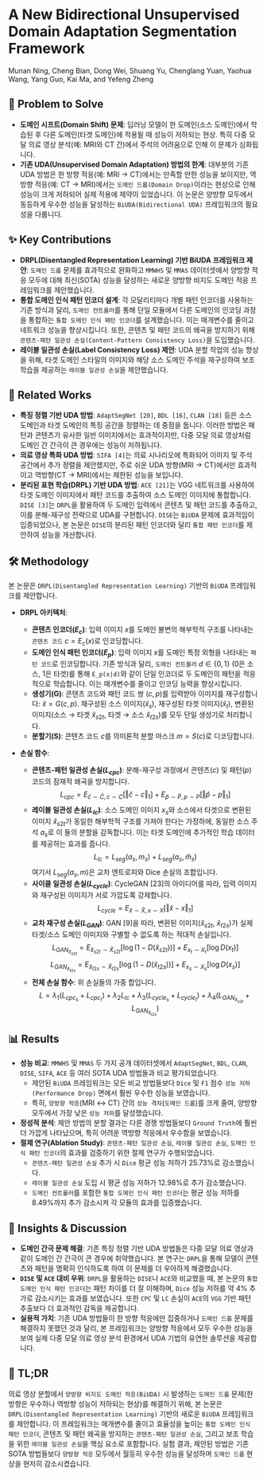 # A New Bidirectional Unsupervised Domain Adaptation Segmentation Framework

Munan Ning, Cheng Bian, Dong Wei, Shuang Yu, Chenglang Yuan, Yaohua Wang, Yang Guo, Kai Ma, and Yefeng Zheng

## 🧩 Problem to Solve

* **도메인 시프트(Domain Shift) 문제**: 딥러닝 모델이 한 도메인(소스 도메인)에서 학습된 후 다른 도메인(타겟 도메인)에 적용될 때 성능이 저하되는 현상. 특히 다중 모달 의료 영상 분석(예: MRI와 CT 간)에서 주석의 어려움으로 인해 이 문제가 심화됩니다.
* **기존 UDA(Unsupervised Domain Adaptation) 방법의 한계**: 대부분의 기존 UDA 방법은 한 방향 적응(예: MRI $\rightarrow$ CT)에서는 만족할 만한 성능을 보이지만, 역방향 적응(예: CT $\rightarrow$ MRI)에서는 `도메인 드롭(Domain Drop)`이라는 현상으로 인해 성능이 크게 저하되어 실제 적용에 제약이 있었습니다. 이 논문은 양방향 모두에서 동등하게 우수한 성능을 달성하는 `BiUDA(Bidirectional UDA)` 프레임워크의 필요성을 다룹니다.

## ✨ Key Contributions

* **DRPL(Disentangled Representation Learning) 기반 BiUDA 프레임워크 제안**: `도메인 드롭` 문제를 효과적으로 완화하고 `MMWHS` 및 `MMAS` 데이터셋에서 양방향 적응 모두에 대해 최신(SOTA) 성능을 달성하는 새로운 양방향 비지도 도메인 적응 프레임워크를 제안했습니다.
* **통합 도메인 인식 패턴 인코더 설계**: 각 모달리티마다 개별 패턴 인코더를 사용하는 기존 방식과 달리, `도메인 컨트롤러`를 통해 단일 모듈에서 다른 도메인의 인코딩 과정을 통합하는 `통합 도메인 인식 패턴 인코더`를 설계했습니다. 이는 매개변수를 줄이고 네트워크 성능을 향상시킵니다. 또한, 콘텐츠 및 패턴 코드의 왜곡을 방지하기 위해 `콘텐츠-패턴 일관성 손실(Content-Pattern Consistency Loss)`을 도입했습니다.
* **레이블 일관성 손실(Label Consistency Loss) 제안**: UDA 분할 작업의 성능 향상을 위해, 타겟 도메인 스타일의 이미지와 해당 소스 도메인 주석을 재구성하여 보조 학습을 제공하는 `레이블 일관성 손실`을 제안했습니다.

## 📎 Related Works

* **특징 정렬 기반 UDA 방법**: `AdaptSegNet [20]`, `BDL [16]`, `CLAN [18]` 등은 소스 도메인과 타겟 도메인의 특징 공간을 정렬하는 데 중점을 둡니다. 이러한 방법은 패턴과 콘텐츠가 유사한 일반 이미지에서는 효과적이지만, 다중 모달 의료 영상처럼 도메인 간 간극이 큰 경우에는 성능이 저하됩니다.
* **의료 영상 특화 UDA 방법**: `SIFA [4]`는 의료 시나리오에 특화되어 이미지 및 주석 공간에서 추가 정렬을 제안했지만, 주로 쉬운 UDA 방향(MRI $\rightarrow$ CT)에서만 효과적이고 역방향(CT $\rightarrow$ MRI)에서는 제한된 성능을 보입니다.
* **분리된 표현 학습(DRPL) 기반 UDA 방법**: `ACE [21]`는 VGG 네트워크를 사용하여 타겟 도메인 이미지에서 패턴 코드를 추출하여 소스 도메인 이미지에 통합합니다. `DISE [3]`는 `DRPL`을 활용하여 두 도메인 입력에서 콘텐츠 및 패턴 코드를 추출하고, 이를 분해-재구성 전략으로 UDA를 구현합니다. `DISE`는 `BiUDA` 문제에 효과적임이 입증되었으나, 본 논문은 `DISE`의 분리된 패턴 인코더와 달리 `통합 패턴 인코더`를 제안하여 성능을 개선합니다.

## 🛠️ Methodology

본 논문은 `DRPL(Disentangled Representation Learning)` 기반의 `BiUDA` 프레임워크를 제안합니다.

* **DRPL 아키텍처**:
  * **콘텐츠 인코더($E_c$)**: 입력 이미지 $x$를 도메인 불변의 해부학적 구조를 나타내는 `콘텐츠 코드` $c=E_c(x)$로 인코딩합니다.
  * **도메인 인식 패턴 인코더($E_p$)**: 입력 이미지 $x$를 도메인 특정 외형을 나타내는 `패턴 코드`로 인코딩합니다. 기존 방식과 달리, `도메인 컨트롤러` $d \in \{0,1\}$ (0은 소스, 1은 타겟)를 통해 `E_p(x|d)`와 같이 단일 인코더로 두 도메인의 패턴을 적응적으로 학습합니다. 이는 매개변수를 줄이고 인코딩 능력을 향상시킵니다.
  * **생성기(G)**: 콘텐츠 코드와 패턴 코드 쌍 $(c,p)$를 입력받아 이미지를 재구성합니다: $\hat{x}=G(c,p)$. 재구성된 소스 이미지($\hat{x}_s$), 재구성된 타겟 이미지($\hat{x}_t$), 변환된 이미지(소스 $\rightarrow$ 타겟 $\hat{x}_{s2t}$, 타겟 $\rightarrow$ 소스 $\hat{x}_{t2s}$)를 모두 단일 생성기로 처리합니다.
  * **분할기(S)**: 콘텐츠 코드 $c$를 의미론적 분할 마스크 $m=S(c)$로 디코딩합니다.

* **손실 함수**:
  * **콘텐츠-패턴 일관성 손실($L_{cpc}$)**: 분해-재구성 과정에서 콘텐츠($c$) 및 패턴($p$) 코드의 잠재적 왜곡을 방지합니다.
        $$L_{cpc} = E_{\hat{c} \sim \hat{C}, c \sim C}[\Vert \hat{c}-c \Vert_1] + E_{\hat{p} \sim \hat{P}, p \sim P}[\Vert \hat{p}-p \Vert_1]$$
  * **레이블 일관성 손실($L_{lc}$)**: 소스 도메인 이미지 $x_s$와 소스에서 타겟으로 변환된 이미지 $\hat{x}_{s2t}$가 동일한 해부학적 구조를 가져야 한다는 가정하에, 동일한 소스 주석 $a_s$로 이 둘의 분할을 감독합니다. 이는 타겟 도메인에 추가적인 학습 데이터를 제공하는 효과를 줍니다.
        $$L_{lc} = L_{seg}(a_s, m_s) + L_{seg}(a_s, \hat{m}_s)$$
        여기서 $L_{seg}(a_s,m)$은 교차 엔트로피와 Dice 손실의 조합입니다.
  * **사이클 일관성 손실($L_{cycle}$)**: CycleGAN [23]의 아이디어를 따라, 입력 이미지와 재구성된 이미지가 서로 가깝도록 강제합니다.
        $$L_{cycle} = E_{\hat{x} \sim \hat{X}, x \sim X}[\Vert \hat{x}-x \Vert_1]$$
  * **교차 재구성 손실($L_{GAN}$)**: GAN [9]을 따라, 변환된 이미지($\hat{x}_{s2t}$, $\hat{x}_{t2s}$)가 실제 타겟/소스 도메인 이미지와 구별할 수 없도록 하는 적대적 손실입니다.
        $$L_{GAN_{\hat{x}_{s2t}}} = E_{\hat{x}_{s2t} \sim \hat{X}_{s2t}}[\log (1-D(\hat{x}_{s2t}))] + E_{x_t \sim X_t}[\log D(x_t)]$$
        $$L_{GAN_{\hat{x}_{t2s}}} = E_{\hat{x}_{t2s} \sim \hat{X}_{t2s}}[\log (1-D(\hat{x}_{t2s}))] + E_{x_s \sim X_s}[\log D(x_s)]$$
  * **전체 손실 함수**: 위 손실들의 가중 합입니다.
        $$L = \lambda_1(L_{cpc_s} + L_{cpc_t}) + \lambda_2 L_{lc} + \lambda_3(L_{cycle_s} + L_{cycle_t}) + \lambda_4(L_{GAN_{\hat{x}_{s2t}}} + L_{GAN_{\hat{x}_{t2s}}})$$

## 📊 Results

* **성능 비교**: `MMWHS` 및 `MMAS` 두 가지 공개 데이터셋에서 `AdaptSegNet`, `BDL`, `CLAN`, `DISE`, `SIFA`, `ACE` 등 여러 SOTA UDA 방법들과 비교 평가되었습니다.
  * 제안된 `BiUDA` 프레임워크는 모든 비교 방법들보다 `Dice` 및 `F1` 점수 `성능 저하(Performance Drop)` 면에서 훨씬 우수한 성능을 보였습니다.
  * 특히, `양방향 적응`(MRI $\leftrightarrow$ CT) 간의 `성능 격차`(`도메인 드롭`)를 크게 줄여, 양방향 모두에서 가장 낮은 `성능 저하`를 달성했습니다.
* **정성적 분석**: 제안 방법의 분할 결과는 다른 경쟁 방법들보다 `Ground Truth`에 훨씬 더 가깝게 나타났으며, 특히 어려운 역방향 적응에서 우수함을 보였습니다.
* **절제 연구(Ablation Study)**: `콘텐츠-패턴 일관성 손실`, `레이블 일관성 손실`, `도메인 인식 패턴 인코더`의 효과를 검증하기 위한 절제 연구가 수행되었습니다.
  * `콘텐츠-패턴 일관성 손실` 추가 시 `Dice` 평균 성능 저하가 25.73%로 감소했습니다.
  * `레이블 일관성 손실` 도입 시 평균 성능 저하가 12.98%로 추가 감소했습니다.
  * `도메인 컨트롤러`를 포함한 `통합 도메인 인식 패턴 인코더`는 평균 성능 저하를 8.49%까지 추가 감소시켜 각 모듈의 효과를 입증했습니다.

## 🧠 Insights & Discussion

* **도메인 간극 문제 해결**: 기존 특징 정렬 기반 UDA 방법들은 다중 모달 의료 영상과 같이 도메인 간 간극이 큰 경우에 취약했습니다. 본 연구는 `DRPL`을 통해 모델이 콘텐츠와 패턴을 명확히 인식하도록 하여 이 문제를 더 우아하게 해결했습니다.
* **`DISE` 및 `ACE` 대비 우위**: `DRPL`을 활용하는 `DISE`나 `ACE`와 비교했을 때, 본 논문의 `통합 도메인 인식 패턴 인코더`는 패턴 차이를 더 잘 이해하며, `Dice` 성능 저하를 약 4% 추가로 감소시키는 효과를 보였습니다. 또한 `CPC` 및 `LC` 손실이 `ACE`의 `VGG` 기반 패턴 추출보다 더 효과적인 감독을 제공합니다.
* **실용적 가치**: 기존 UDA 방법들이 한 방향 적응에만 집중하거나 `도메인 드롭` 문제를 해결하지 못했던 것과 달리, 본 프레임워크는 양방향 적응에서 모두 우수한 성능을 보여 실제 다중 모달 의료 영상 분석 환경에서 UDA 기법의 유연한 솔루션을 제공합니다.

## 📌 TL;DR

의료 영상 분할에서 `양방향 비지도 도메인 적응(BiUDA)` 시 발생하는 `도메인 드롭` 문제(한 방향은 우수하나 역방향 성능이 저하되는 현상)를 해결하기 위해, 본 논문은 `DRPL(Disentangled Representation Learning)` 기반의 새로운 `BiUDA` 프레임워크를 제안합니다. 이 프레임워크는 매개변수를 줄이고 효율성을 높이는 `통합 도메인 인식 패턴 인코더`, 콘텐츠 및 패턴 왜곡을 방지하는 `콘텐츠-패턴 일관성 손실`, 그리고 보조 학습을 위한 `레이블 일관성 손실`을 핵심 요소로 포함합니다. 실험 결과, 제안된 방법은 기존 SOTA 방법들보다 `양방향 적응` 모두에서 월등히 우수한 성능을 달성하며 `도메인 드롭` 현상을 현저히 감소시켰습니다.
